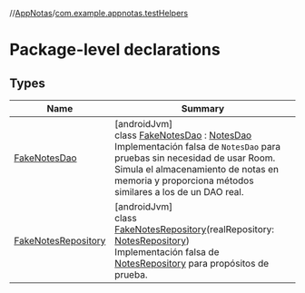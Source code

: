 //[AppNotas](../../index.md)/[com.example.appnotas.testHelpers](index.md)

# Package-level declarations

## Types

| Name | Summary |
|---|---|
| [FakeNotesDao](-fake-notes-dao/index.md) | [androidJvm]<br>class [FakeNotesDao](-fake-notes-dao/index.md) : [NotesDao](../com.example.appnotas.database/-notes-dao/index.md)<br>Implementación falsa de `NotesDao` para pruebas sin necesidad de usar Room. Simula el almacenamiento de notas en memoria y proporciona métodos similares a los de un DAO real. |
| [FakeNotesRepository](-fake-notes-repository/index.md) | [androidJvm]<br>class [FakeNotesRepository](-fake-notes-repository/index.md)(realRepository: [NotesRepository](../com.example.appnotas.database/-notes-repository/index.md))<br>Implementación falsa de [NotesRepository](../com.example.appnotas.database/-notes-repository/index.md) para propósitos de prueba. |

